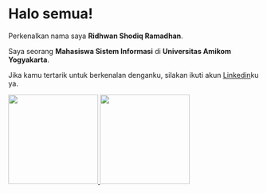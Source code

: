 # Halo semua! 

Perkenalkan nama saya **Ridhwan Shodiq Ramadhan**.<br>

Saya seorang **Mahasiswa Sistem Informasi** di **Universitas Amikom Yogyakarta**.<br>

Jika kamu tertarik untuk berkenalan denganku, silakan ikuti akun [Linkedin](https://www.linkedin.com/in/ridhwan-shodiq-r/)ku ya.

<!--
**ridwannnsr/ridwannnsr** is a ✨ _special_ ✨ repository because its `README.md` (this file) appears on your GitHub profile.

Here are some ideas to get you started:

- 🔭 I’m currently working on ...
- 🌱 I’m currently learning ...
- 👯 I’m looking to collaborate on ...
- 🤔 I’m looking for help with ...
- 💬 Ask me about ...
- 📫 How to reach me: ...
- 😄 Pronouns: ...
- ⚡ Fun fact: ...
-->

<p align="left">
<a href="https://github.com/ridwannnsr">
  <img height="180em" src="https://github-readme-stats-eight-theta.vercel.app/api?username=penuliscode&show_icons=true&theme=algolia&include_all_commits=true&count_private=true"/>
  <img height="180em" src="https://github-readme-stats-eight-theta.vercel.app/api/top-langs/?username=penuliscode&layout=compact&theme=algolia"/>
</a>
</p>
